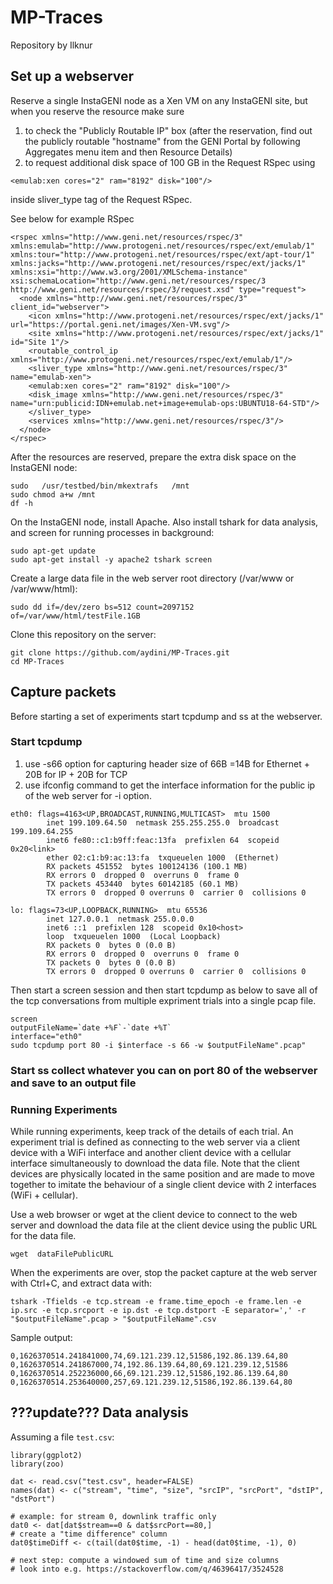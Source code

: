 # MP-Traces

Repository by Ilknur

## Set up a webserver

Reserve a single InstaGENI node as a Xen VM on any InstaGENI site, but when you reserve the resource make sure 
1) to check the "Publicly Routable IP" box (after the reservation, find out the publicly routable "hostname" from the GENI Portal by following Aggregates menu item  and then Resource Details)
2) to request additional disk space of 100 GB in the Request RSpec using 
```
<emulab:xen cores="2" ram="8192" disk="100"/>
```
inside sliver_type tag of the Request RSpec. 

See below for example RSpec
```
<rspec xmlns="http://www.geni.net/resources/rspec/3" xmlns:emulab="http://www.protogeni.net/resources/rspec/ext/emulab/1" xmlns:tour="http://www.protogeni.net/resources/rspec/ext/apt-tour/1" xmlns:jacks="http://www.protogeni.net/resources/rspec/ext/jacks/1" xmlns:xsi="http://www.w3.org/2001/XMLSchema-instance" xsi:schemaLocation="http://www.geni.net/resources/rspec/3    http://www.geni.net/resources/rspec/3/request.xsd" type="request">
  <node xmlns="http://www.geni.net/resources/rspec/3" client_id="webserver">
    <icon xmlns="http://www.protogeni.net/resources/rspec/ext/jacks/1" url="https://portal.geni.net/images/Xen-VM.svg"/>
    <site xmlns="http://www.protogeni.net/resources/rspec/ext/jacks/1" id="Site 1"/>
    <routable_control_ip xmlns="http://www.protogeni.net/resources/rspec/ext/emulab/1"/>
    <sliver_type xmlns="http://www.geni.net/resources/rspec/3" name="emulab-xen">
    <emulab:xen cores="2" ram="8192" disk="100"/>
    <disk_image xmlns="http://www.geni.net/resources/rspec/3" name="urn:publicid:IDN+emulab.net+image+emulab-ops:UBUNTU18-64-STD"/>
    </sliver_type>
    <services xmlns="http://www.geni.net/resources/rspec/3"/>
  </node>
</rspec>
```

After the resources are reserved, prepare the extra disk space on the InstaGENI node:
```
sudo   /usr/testbed/bin/mkextrafs   /mnt
sudo chmod a+w /mnt
df -h
```

On the InstaGENI node, install Apache. Also install tshark for data analysis, and screen for running processes in background:

```
sudo apt-get update
sudo apt-get install -y apache2 tshark screen
```

Create a large data file in the web server root directory (/var/www or /var/www/html):

```
sudo dd if=/dev/zero bs=512 count=2097152 of=/var/www/html/testFile.1GB
```

Clone this repository on the server:

```
git clone https://github.com/aydini/MP-Traces.git
cd MP-Traces
```

## Capture packets

Before starting a set of experiments start tcpdump and ss at the webserver.

### Start tcpdump

1) use -s66 option for capturing header size of 66B =14B for Ethernet + 20B for IP + 20B for TCP
2) use ifconfig command to get the interface information for the public ip of the web server for -i option. 
```
eth0: flags=4163<UP,BROADCAST,RUNNING,MULTICAST>  mtu 1500
        inet 199.109.64.50  netmask 255.255.255.0  broadcast 199.109.64.255
        inet6 fe80::c1:b9ff:feac:13fa  prefixlen 64  scopeid 0x20<link>
        ether 02:c1:b9:ac:13:fa  txqueuelen 1000  (Ethernet)
        RX packets 451552  bytes 100124136 (100.1 MB)
        RX errors 0  dropped 0  overruns 0  frame 0
        TX packets 453440  bytes 60142185 (60.1 MB)
        TX errors 0  dropped 0 overruns 0  carrier 0  collisions 0

lo: flags=73<UP,LOOPBACK,RUNNING>  mtu 65536
        inet 127.0.0.1  netmask 255.0.0.0
        inet6 ::1  prefixlen 128  scopeid 0x10<host>
        loop  txqueuelen 1000  (Local Loopback)
        RX packets 0  bytes 0 (0.0 B)
        RX errors 0  dropped 0  overruns 0  frame 0
        TX packets 0  bytes 0 (0.0 B)
        TX errors 0  dropped 0 overruns 0  carrier 0  collisions 0
```
Then start a screen session and then start tcpdump as below to save all of the tcp conversations from multiple expriment trials into a single pcap file.

```
screen
outputFileName=`date +%F`-`date +%T` 
interface="eth0"
sudo tcpdump port 80 -i $interface -s 66 -w $outputFileName".pcap"
```
### Start ss collect whatever you can on port 80 of the webserver and save to an output file

### Running Experiments
While running experiments, keep track of the details of each trial. An experiment trial is defined as connecting to the web server via a client device with a WiFi interface and another client device with a cellular interface simultaneously to download the data file. Note that the client devices are physically located in the same position and are made to move together to imitate the behaviour of a single client device with 2 interfaces (WiFi + cellular). 

Use a web browser or wget at the client device to connect to the web server and download the data file at the client device using the public URL for the data file.

```
wget  dataFilePublicURL
```  
 
When the experiments are over, stop the packet capture at the web server with Ctrl+C, and extract data with:

```
tshark -Tfields -e tcp.stream -e frame.time_epoch -e frame.len -e ip.src -e tcp.srcport -e ip.dst -e tcp.dstport -E separator=',' -r "$outputFileName".pcap > "$outputFileName".csv
```
Sample output:

```
0,1626370514.241841000,74,69.121.239.12,51586,192.86.139.64,80
0,1626370514.241867000,74,192.86.139.64,80,69.121.239.12,51586
0,1626370514.252236000,66,69.121.239.12,51586,192.86.139.64,80
0,1626370514.253640000,257,69.121.239.12,51586,192.86.139.64,80
```

## ???update??? Data analysis

Assuming a file `test.csv`:

```
library(ggplot2)
library(zoo)

dat <- read.csv("test.csv", header=FALSE)
names(dat) <- c("stream", "time", "size", "srcIP", "srcPort", "dstIP", "dstPort")

# example: for stream 0, downlink traffic only
dat0 <- dat[dat$stream==0 & dat$srcPort==80,]
# create a "time difference" column
dat0$timeDiff <- c(tail(dat0$time, -1) - head(dat0$time, -1), 0)

# next step: compute a windowed sum of time and size columns
# look into e.g. https://stackoverflow.com/q/46396417/3524528
```

